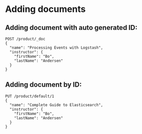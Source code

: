 # Adding documents

## Adding document with auto generated ID:

```
POST /product/_doc
{
  "name": "Processing Events with Logstash",
  "instructor": {
    "firstName": "Bo",
    "lastName": "Andersen"
  }
}
```

## Adding document by ID:

```
PUT /product/default/1
{
  "name": "Complete Guide to Elasticsearch",
  "instructor": {
    "firstName": "Bo",
    "lastName": "Andersen"
  }
}
```